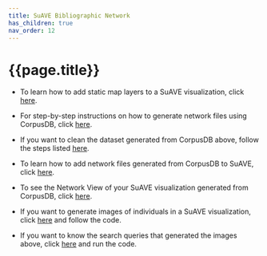 ```yaml
---
title: SuAVE Bibliographic Network
has_children: true
nav_order: 12
---
```


# {{page.title}}

- To learn how to add static map layers to a SuAVE visualization, click [here](https://suave-ucsd.github.io/SuAVE-Documentation/Static_Map.html).

- For step-by-step instructions on how to generate network files using CorpusDB, click [here](https://suave-ucsd.github.io/SuAVE-Documentation/Generate_Network_Files.html).

- If you want to clean the dataset generated from CorpusDB above, follow the steps listed [here](https://suave-ucsd.github.io/SuAVE-Documentation/Curate_Network_Files.html).

- To learn how to add network files generated from CorpusDB to SuAVE, click [here](https://suave-ucsd.github.io/SuAVE-Documentation/Network_Files_SuAVE.html).

- To see the Network View of your SuAVE visualization generated from CorpusDB, click [here](https://suave-ucsd.github.io/SuAVE-Documentation/SuAVE_with_Network_View.html).

- If you want to generate images of individuals in a SuAVE visualization, click [here](https://suave-ucsd.github.io/SuAVE-Documentation/Bibliographic_Network_Images.html) and follow the code.

- If you want to know the search queries that generated the images above, click [here](https://suave-ucsd.github.io/SuAVE-Documentation/Image_SuAVE_Organization.html) and run the code.
  
